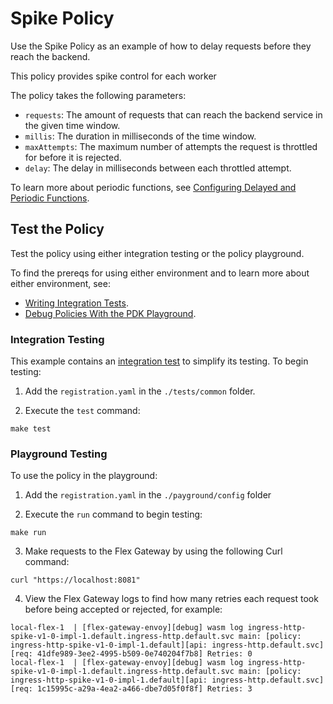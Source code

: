 # Spike Policy

Use the Spike Policy as an example of how to delay requests before they reach the backend.

This policy provides spike control for each worker

The policy takes the following parameters:
* `requests`: The amount of requests that can reach the backend service in the given time window.
* `millis`: The duration in milliseconds of the time window.
* `maxAttempts`: The maximum number of attempts the request is throttled for before it is rejected.
* `delay`: The delay in milliseconds between each throttled attempt.

To learn more about periodic functions, see [Configuring Delayed and Periodic Functions](https://docs.mulesoft.com/pdk/latest/policies-pdk-configure-timer).

## Test the Policy

Test the policy using either integration testing or the policy playground.

To find the prereqs for using either environment and to learn more about either environment, see:

* [Writing Integration Tests](https://docs.mulesoft.com/pdk/latest/policies-pdk-integration-tests).
* [Debug Policies With the PDK Playground](https://docs.mulesoft.com/pdk/latest/policies-pdk-debug-local).

### Integration Testing

This example contains an [integration test](./tests/requests.rs) to simplify its testing. To begin testing:

1. Add the `registration.yaml` in the `./tests/common` folder.

2. Execute the `test` command:

``` shell
make test
```

### Playground Testing

To use the policy in the playground:

1. Add the `registration.yaml` in the `./payground/config` folder

2. Execute the `run` command to begin testing:

``` shell
make run
```

3. Make requests to the Flex Gateway by using the following Curl command:

```shell
curl "https://localhost:8081"
```

4. View the Flex Gateway logs to find how many retries each request took before being accepted or rejected, for example:

```text
local-flex-1  | [flex-gateway-envoy][debug] wasm log ingress-http-spike-v1-0-impl-1.default.ingress-http.default.svc main: [policy: ingress-http-spike-v1-0-impl-1.default][api: ingress-http.default.svc][req: 41dfe989-3ee2-4995-b509-0e740204f7b8] Retries: 0
local-flex-1  | [flex-gateway-envoy][debug] wasm log ingress-http-spike-v1-0-impl-1.default.ingress-http.default.svc main: [policy: ingress-http-spike-v1-0-impl-1.default][api: ingress-http.default.svc][req: 1c15995c-a29a-4ea2-a466-dbe7d05f0f8f] Retries: 3
```